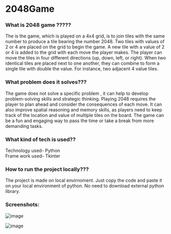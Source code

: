 # 2048Game

### What is 2048 game ?????
The is the game, which is played on a 4x4 grid, is to join tiles with the same number to produce a tile bearing the number 2048. Two tiles with values of 2 or 4 are placed on the grid to begin the game.
A new tile with a value of 2 or 4 is added to the grid with each move the player makes. The player can move the tiles in four different directions (up, down, left, or right). When two identical tiles are placed next to one another, they can combine to form a single tile with double the value. For instance, two adjacent 4 value tiles.

### What problem does it solves???
The game does not solve a specific problem , it can help to develop problem-solving skills and strategic thinking. Playing 2048 requires the player to plan ahead and consider the consequences of each move. It can also improve spatial reasoning and memory skills, as players need to keep track of the location and value of multiple tiles on the board. The game can be a fun and engaging way to pass the time or take a break from more demanding tasks. 

### What kind of tech is used??
Technology used- Python  
Frame work used- Tkinter

### How to run the project locally???
The project is made on local envirnoment.
Just copy the code and paste it on your local environment of python. No need to download external python library.

### Screenshots:
![image](https://user-images.githubusercontent.com/72176692/225839342-331d33d9-a8e3-44cb-91fa-74aadd21bfd9.png)

![image](https://user-images.githubusercontent.com/72176692/225839611-a73b19d4-c668-411a-bedf-8312b73c77ef.png)
